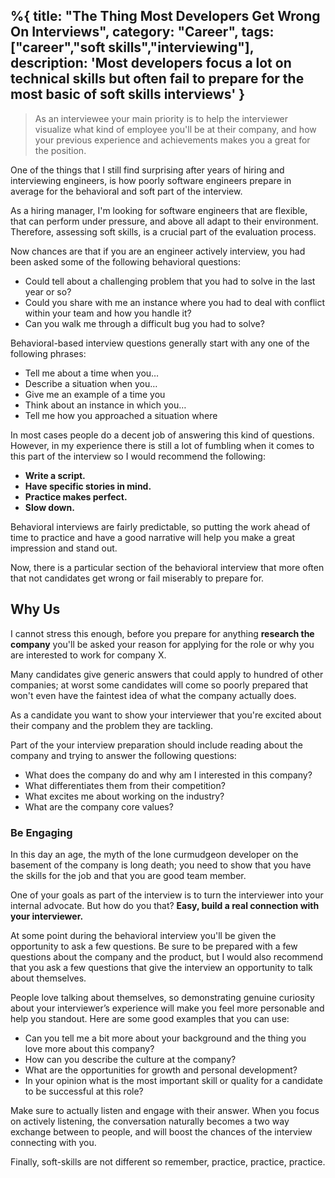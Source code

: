 %{
title: "The Thing Most Developers Get Wrong On Interviews",
category: "Career",
tags: ["career","soft skills","interviewing"],
description: 'Most developers focus a lot on technical skills but often fail to prepare for the most basic of soft skills interviews'
}
---

<!--Most developers focus a lot on technical skills but often fail to prepare for the most basic of soft skills interviews-->

<blockquote className="p-4 italic border-l-4 bg-neutral-100 text-neutral-600 border-neutral-500 quote">
As an interviewee your main priority is to help the interviewer visualize what kind of employee you'll be at their company, and how your previous experience and achievements makes you a great for the position.
</blockquote>

One of the things that I still find surprising after years of hiring and interviewing engineers, is how poorly software engineers prepare in average for the behavioral and soft part of the interview.

As a hiring manager, I'm looking for software engineers that are flexible, that can perform under pressure, and above all adapt to their environment. Therefore, assessing soft skills, is a crucial part of the evaluation process.

Now chances are that if you are an engineer actively interview, you had been asked some of the following behavioral questions:

- Could tell about a challenging problem that you had to solve in the last year or so?
- Could you share with me an instance where you had to deal with conflict within your team and how you handle it?
- Can you walk me through a difficult bug you had to solve?

Behavioral-based interview questions generally start with any one of the following phrases:

- Tell me about a time when you…
- Describe a situation when you…
- Give me an example of a time you
- Think about an instance in which you…
- Tell me how you approached a situation where

In most cases people do a decent job of answering this kind of questions. However, in my experience there is still a lot of fumbling when it comes to this part of the interview so I would recommend the following:

- **Write a script.**
- **Have specific stories in mind.**
- **Practice makes perfect.**
- **Slow down.**

Behavioral interviews are fairly predictable, so putting the work ahead of time to practice and have a good narrative will help you make a great impression and stand out.

Now, there is a particular section of the behavioral interview that more often that not candidates get wrong or fail miserably to prepare for.

## Why Us

I cannot stress this enough, before you prepare for anything **research the company** you'll be asked your reason for applying for the role or why you are interested to work for company X.

Many candidates give generic answers that could apply to hundred of other companies; at worst some candidates will come so poorly prepared that won't even have the faintest idea of what the company actually does.

As a candidate you want to show your interviewer that you're excited about their company and the problem they are tackling.

Part of the your interview preparation should include reading about the company and trying to answer the following questions:

- What does the company do and why am I interested in this company?
- What differentiates them from their competition?
- What excites me about working on the industry?
- What are the company core values?

### Be Engaging

In this day an age, the myth of the lone curmudgeon developer on the basement of the company is long death; you need to show that you have the skills for the job and that you are good team member.

One of your goals as part of the interview is to turn the interviewer into your internal advocate. But how do you that? **Easy, build a real connection with your interviewer.**

At some point during the behavioral interview you'll be given the opportunity to ask a few questions. Be sure to be prepared with a few questions about the company and the product, but I would also recommend that you ask a few questions that give the interview an opportunity to talk about themselves.

People love talking about themselves, so demonstrating genuine curiosity about your interviewer’s experience will make you feel more personable and help you standout. Here are some good examples that you can use:

- Can you tell me a bit more about your background and the thing you love more about this company?
- How can you describe the culture at the company?
- What are the opportunities for growth and personal development?
- In your opinion what is the most important skill or quality for a candidate to be successful at this role?

Make sure to actually listen and engage with their answer. When you focus on actively listening, the conversation naturally becomes a two way exchange between to people, and will boost the chances of the interview connecting with you.

Finally, soft-skills are not different so remember, practice, practice, practice.
